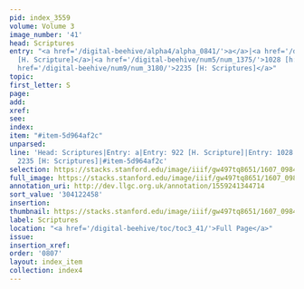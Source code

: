 ```yaml
---
pid: index_3559
volume: Volume 3
image_number: '41'
head: Scriptures
entry: "<a href='/digital-beehive/alpha4/alpha_0841/'>a</a>|<a href='/digital-beehive/num4/num_1222/'>922
  [H. Scripture]</a>|<a href='/digital-beehive/num5/num_1375/'>1028 [h: Scriptures]</a>|<a
  href='/digital-beehive/num9/num_3180/'>2235 [H: Scriptures]</a>"
topic:
first_letter: S
page:
add:
xref:
see:
index:
item: "#item-5d964af2c"
unparsed:
line: 'Head: Scriptures|Entry: a|Entry: 922 [H. Scripture]|Entry: 1028 [h: Scriptures]|Entry:
  2235 [H: Scriptures]|#item-5d964af2c'
selection: https://stacks.stanford.edu/image/iiif/gw497tq8651/1607_0984/877,2458,734,158/full/0/default.jpg
full_image: https://stacks.stanford.edu/image/iiif/gw497tq8651/1607_0984/full/full/0/default.jpg
annotation_uri: http://dev.llgc.org.uk/annotation/1559241344714
sort_value: '304122458'
insertion:
thumbnail: https://stacks.stanford.edu/image/iiif/gw497tq8651/1607_0984/877,2458,734,158/150,/0/default.jpg
label: Scriptures
location: "<a href='/digital-beehive/toc/toc3_41/'>Full Page</a>"
issue:
insertion_xref:
order: '0807'
layout: index_item
collection: index4
---
```

